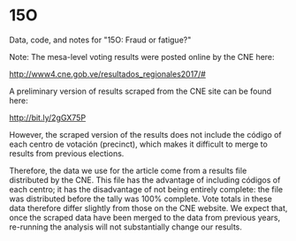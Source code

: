 # 15O
Data, code, and notes for "15O: Fraud or fatigue?"

Note: The mesa-level voting results were posted online by the CNE here:

http://www4.cne.gob.ve/resultados_regionales2017/#

A preliminary version of results scraped from the CNE site can be found here:

http://bit.ly/2gGX75P

However, the scraped version of the results does not include the código of each centro de votación (precinct), which makes it difficult to merge to results from previous elections.

Therefore, the data we use for the article come from a results file distributed by the CNE. This file has the advantage of including códigos of each centro; it has the disadvantage of not being entirely complete: the file was distributed before the tally was 100% complete. Vote totals in these data therefore differ slightly from those on the CNE website. We expect that, once the scraped data have been merged to the data from previous years, re-running the analysis will not substantially change our results.

